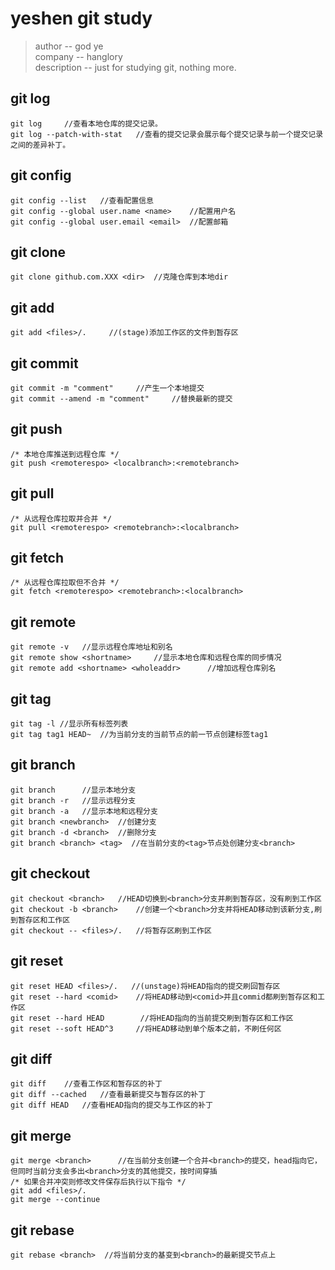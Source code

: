 # yeshen git study

> author -- god ye  
> company -- hanglory  
> description -- just for studying git, nothing more.

## git log

    git log     //查看本地仓库的提交记录。
    git log --patch-with-stat   //查看的提交记录会展示每个提交记录与前一个提交记录之间的差异补丁。

## git config

    git config --list   //查看配置信息
    git config --global user.name <name>    //配置用户名
    git config --global user.email <email>  //配置邮箱

## git clone

    git clone github.com.XXX <dir>  //克隆仓库到本地dir

## git add 

    git add <files>/.     //(stage)添加工作区的文件到暂存区

## git commit

    git commit -m "comment"     //产生一个本地提交
    git commit --amend -m "comment"     //替换最新的提交

## git push
    /* 本地仓库推送到远程仓库 */
    git push <remoterespo> <localbranch>:<remotebranch>

## git pull
    /* 从远程仓库拉取并合并 */
    git pull <remoterespo> <remotebranch>:<localbranch>
    
## git fetch
    /* 从远程仓库拉取但不合并 */
    git fetch <remoterespo> <remotebranch>:<localbranch>

## git remote

    git remote -v   //显示远程仓库地址和别名
    git remote show <shortname>     //显示本地仓库和远程仓库的同步情况
    git remote add <shortname> <wholeaddr>      //增加远程仓库别名
    
## git tag
    
    git tag -l //显示所有标签列表
    git tag tag1 HEAD~  //为当前分支的当前节点的前一节点创建标签tag1
    
## git branch

    git branch      //显示本地分支
    git branch -r   //显示远程分支
    git branch -a   //显示本地和远程分支
    git branch <newbranch>  //创建分支
    git branch -d <branch>  //删除分支
    git branch <branch> <tag>  //在当前分支的<tag>节点处创建分支<branch>
     
## git checkout

    git checkout <branch>   //HEAD切换到<branch>分支并刷到暂存区，没有刷到工作区
    git checkout -b <branch>    //创建一个<branch>分支并将HEAD移动到该新分支,刷到暂存区和工作区
    git checkout -- <files>/.   //将暂存区刷到工作区

## git reset

    git reset HEAD <files>/.   //(unstage)将HEAD指向的提交刷回暂存区
    git reset --hard <comid>    //将HEAD移动到<comid>并且commid都刷到暂存区和工作区
    git reset --hard HEAD        //将HEAD指向的当前提交刷到暂存区和工作区    
    git reset --soft HEAD^3     //将HEAD移动到单个版本之前，不刷任何区

## git diff

    git diff    //查看工作区和暂存区的补丁
    git diff --cached   //查看最新提交与暂存区的补丁
    git diff HEAD   //查看HEAD指向的提交与工作区的补丁

## git merge

    git merge <branch>      //在当前分支创建一个合并<branch>的提交，head指向它，但同时当前分支会多出<branch>分支的其他提交，按时间穿插
    /* 如果合并冲突则修改文件保存后执行以下指令 */
    git add <files>/.
    git merge --continue
   
## git rebase

    git rebase <branch>  //将当前分支的基变到<branch>的最新提交节点上
    
